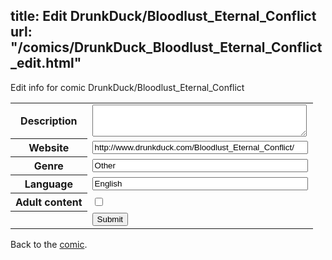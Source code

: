 title: Edit DrunkDuck/Bloodlust_Eternal_Conflict
url: "/comics/DrunkDuck_Bloodlust_Eternal_Conflict_edit.html"
---
Edit info for comic DrunkDuck/Bloodlust_Eternal_Conflict

<form name="comic" action="http://gaepostmail.appspot.com/comic/" method="post">
<table class="comicinfo">
<tr>
<th>Description</th><td><textarea name="description" cols="40" rows="3"></textarea></td>
</tr>
<tr>
<th>Website</th><td><input type="text" name="url" value="http://www.drunkduck.com/Bloodlust_Eternal_Conflict/" size="40"/></td>
</tr>
<tr>
<th>Genre</th><td><input type="text" name="genre" value="Other" size="40"/></td>
</tr>
<tr>
<th>Language</th><td><input type="text" name="language" value="English" size="40"/></td>
</tr>
<tr>
<th>Adult content</th><td><input type="checkbox" name="adult" value="adult" /></td>
</tr>
<tr>
<th></th><td>
<input type="hidden" name="comic" value="DrunkDuck_Bloodlust_Eternal_Conflict" />
<input type="submit" name="submit" value="Submit" />
</td>
</tr>
</table>
</form>

Back to the [comic](DrunkDuck_Bloodlust_Eternal_Conflict.html).
